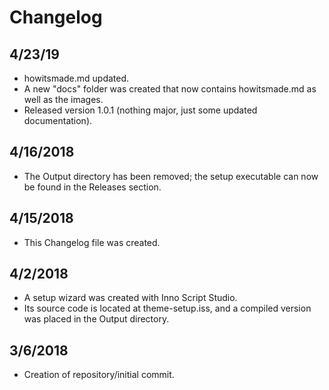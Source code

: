 # Changelog
## 4/23/19
- howitsmade.md updated.
- A new "docs" folder was created that now contains howitsmade.md as well as the images.
- Released version 1.0.1 (nothing major, just some updated documentation).
## 4/16/2018
- The Output directory has been removed; the setup executable can now be found in the Releases section.
## 4/15/2018
- This Changelog file was created.
## 4/2/2018
- A setup wizard was created with Inno Script Studio.
- Its source code is located at theme-setup.iss, and a compiled version was placed in the Output directory.
## 3/6/2018
- Creation of repository/initial commit.